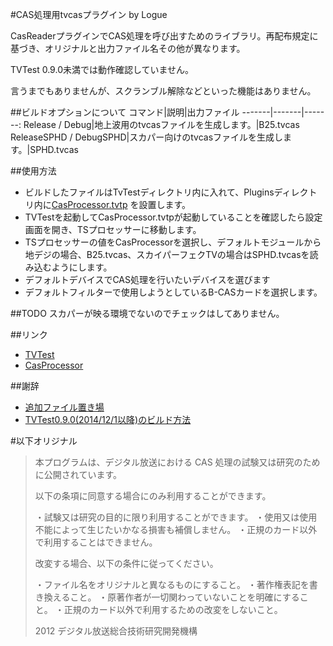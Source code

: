#CAS処理用tvcasプラグイン
by Logue

CasReaderプラグインでCAS処理を呼び出すためのライブラリ。再配布規定に基づき、オリジナルと出力ファイル名その他が異なります。

TVTest 0.9.0未満では動作確認していません。

言うまでもありませんが、スクランブル解除などといった機能はありません。

##ビルドオプションについて
コマンド|説明|出力ファイル
-------|-------|-------:
Release / Debug|地上波用のtvcasファイルを生成します。|B25.tvcas
ReleaseSPHD / DebugSPHD|スカパー向けのtvcasファイルを生成します。|SPHD.tvcas

##使用方法
* ビルドしたファイルはTvTestディレクトリ内に入れて、Pluginsディレクトリ内に[CasProcessor.tvtp](https://github.com/logue/CasProcessor) を設置します。
* TVTestを起動してCasProcessor.tvtpが起動していることを確認したら設定画面を開き、TSプロセッサーに移動します。
* TSプロセッサーの値をCasProcessorを選択し、デフォルトモジュールから地デジの場合、B25.tvcas、スカイパーフェクTVの場合はSPHD.tvcasを読み込むようにします。
* デフォルトデバイスでCAS処理を行いたいデバイスを選びます
* デフォルトフィルターで使用しようとしているB-CASカードを選択します。

##TODO
スカパーが映る環境でないのでチェックはしてありません。

##リンク
* [TVTest](https://github.com/DBCTRADO/TVTest)
* [CasProcessor](https://github.com/logue/CasProcessor)

##謝辞
* [追加ファイル置き場](http://www2.wazoku.net/2sen/dtvvup/)
* [TVTest0.9.0(2014/12/1以降)のビルド方法](http://dtv.air-nifty.com/sphd/2015/03/tvtest-09020141.html)

#以下オリジナル
>本プログラムは、デジタル放送における CAS 処理の試験又は研究のために公開されています。
>
>以下の条項に同意する場合にのみ利用することができます。
>
>・試験又は研究の目的に限り利用することができます。
>・使用又は使用不能によって生じたいかなる損害も補償しません。
>・正規のカード以外で利用することはできません。
>
>改変する場合、以下の条件に従ってください。
>
>・ファイル名をオリジナルと異なるものにすること。
>・著作権表記を書き換えること。
>・原著作者が一切関わっていないことを明確にすること。
>・正規のカード以外で利用するための改変をしないこと。
>
>
>2012 デジタル放送総合技術研究開発機構